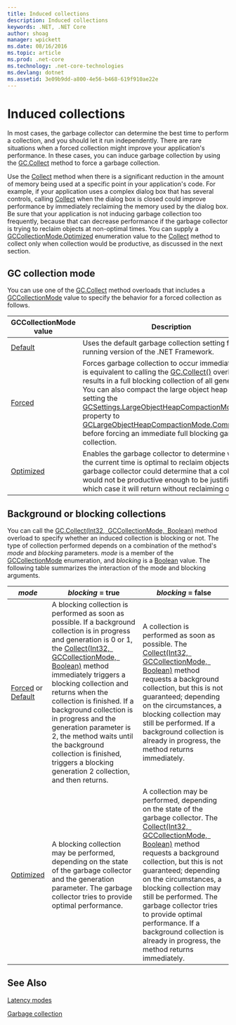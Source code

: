 ```yaml
---
title: Induced collections
description: Induced collections
keywords: .NET, .NET Core
author: shoag
manager: wpickett
ms.date: 08/16/2016
ms.topic: article
ms.prod: .net-core
ms.technology: .net-core-technologies
ms.devlang: dotnet
ms.assetid: 3e09b9dd-a800-4e56-b468-619f910ae22e
---
```


# Induced collections

In most cases, the garbage collector can determine the best time to perform a collection, and you should let it run independently. There are rare situations when a forced collection might improve your application's performance. In these cases, you can induce garbage collection by using the [GC.Collect](https://docs.microsoft.com/dotnet/core/api/System.GC#System_GC_Collect) method to force a garbage collection. 

Use the [Collect](https://docs.microsoft.com/dotnet/core/api/System.GC#System_GC_Collect) method when there is a significant reduction in the amount of memory being used at a specific point in your application's code. For example, if your application uses a complex dialog box that has several controls, calling [Collect](https://docs.microsoft.com/dotnet/core/api/System.GC#System_GC_Collect) when the dialog box is closed could improve performance by immediately reclaiming the memory used by the dialog box. Be sure that your application is not inducing garbage collection too frequently, because that can decrease performance if the garbage collector is trying to reclaim objects at non-optimal times. You can supply a [GCCollectionMode.Optimized](https://docs.microsoft.com/dotnet/core/api/System.GCCollectionMode#System_GCCollectionMode_Optimized) enumeration value to the [Collect](https://docs.microsoft.com/dotnet/core/api/System.GC#System_GC_Collect) method to collect only when collection would be productive, as discussed in the next section.

## GC collection mode

You can use one of the [GC.Collect](https://docs.microsoft.com/dotnet/core/api/System.GC#System_GC_Collect) method overloads that includes a [GCCollectionMode](https://docs.microsoft.com/dotnet/core/api/System.GCCollectionMode) value to specify the behavior for a forced collection as follows.

GCCollectionMode value | Description
---------------------- | ----------- 
[Default](https://docs.microsoft.com/dotnet/core/api/System.GCCollectionMode#System_GCCollectionMode_Default) | Uses the default garbage collection setting for the running version of the .NET Framework.
[Forced](https://docs.microsoft.com/dotnet/core/api/System.GCCollectionMode#System_GCCollectionMode_Forced) | Forces garbage collection to occur immediately. This is equivalent to calling the [GC.Collect()](https://docs.microsoft.com/dotnet/core/api/System.GC#System_GC_Collect) overload. It results in a full blocking collection of all generations. You can also compact the large object heap by setting the [GCSettings.LargeObjectHeapCompactionMode](https://docs.microsoft.com/dotnet/core/api/GCSettingsSystem_Runtime_GCSettings_LargeObjectHeapCompactionMode) property to [GCLargeObjectHeapCompactionMode.CompactOnce](https://docs.microsoft.com/dotnet/core/api/GCLargeObjectHeapCompactionMode#System_Runtime_GCLargeObjectHeapCompactionMode_CompactOnce) before forcing an immediate full blocking garbage collection. 
[Optimized](https://docs.microsoft.com/dotnet/core/api/System.GCCollectionMode#System_GCCollectionMode_Optimized) | Enables the garbage collector to determine whether the current time is optimal to reclaim objects. The garbage collector could determine that a collection would not be productive enough to be justified, in which case it will return without reclaiming objects.
 
## Background or blocking collections

You can call the [GC.Collect(Int32, GCCollectionMode, Boolean)](https://docs.microsoft.com/dotnet/core/api/System.GC#System_GC_Collect_System_Int32_System_GCCollectionMode_System_Boolean_) method overload to specify whether an induced collection is blocking or not. The type of collection performed depends on a combination of the method's *mode* and *blocking* parameters. *mode* is a member of the [GCCollectionMode](https://docs.microsoft.com/dotnet/core/api/System.GCCollectionMode) enumeration, and *blocking* is a [Boolean](https://docs.microsoft.com/dotnet/core/api/System.Boolean) value. The following table summarizes the interaction of the mode and blocking arguments. 

*mode* | *blocking* = true | *blocking* = false
------ | ----------------- | ------------------
[Forced](https://docs.microsoft.com/dotnet/core/api/System.GCCollectionMode#System_GCCollectionMode_Forced) or [Default](https://docs.microsoft.com/dotnet/core/api/System.GCCollectionMode#System_GCCollectionMode_Default) | A blocking collection is performed as soon as possible. If a background collection is in progress and generation is 0 or 1, the [Collect(Int32, GCCollectionMode, Boolean)](https://docs.microsoft.com/dotnet/core/api/System.GC#System_GC_Collect_System_Int32_System_GCCollectionMode_System_Boolean_) method immediately triggers a blocking collection and returns when the collection is finished. If a background collection is in progress and the generation parameter is 2, the method waits until the background collection is finished, triggers a blocking generation 2 collection, and then returns. | A collection is performed as soon as possible. The [Collect(Int32, GCCollectionMode, Boolean)](https://docs.microsoft.com/dotnet/core/api/System.GC#System_GC_Collect_System_Int32_System_GCCollectionMode_System_Boolean_) method requests a background collection, but this is not guaranteed; depending on the circumstances, a blocking collection may still be performed. If a background collection is already in progress, the method returns immediately. 
[Optimized](https://docs.microsoft.com/dotnet/core/api/System.GCCollectionMode#System_GCCollectionMode_Optimized) | A blocking collection may be performed, depending on the state of the garbage collector and the generation parameter. The garbage collector tries to provide optimal performance. | A collection may be performed, depending on the state of the garbage collector. The [Collect(Int32, GCCollectionMode, Boolean)](https://docs.microsoft.com/dotnet/core/api/System.GC#System_GC_Collect_System_Int32_System_GCCollectionMode_System_Boolean_) method requests a background collection, but this is not guaranteed; depending on the circumstances, a blocking collection may still be performed. The garbage collector tries to provide optimal performance. If a background collection is already in progress, the method returns immediately. 
 
## See Also

[Latency modes](latency.md)

[Garbage collection](garbage-collection.md)
